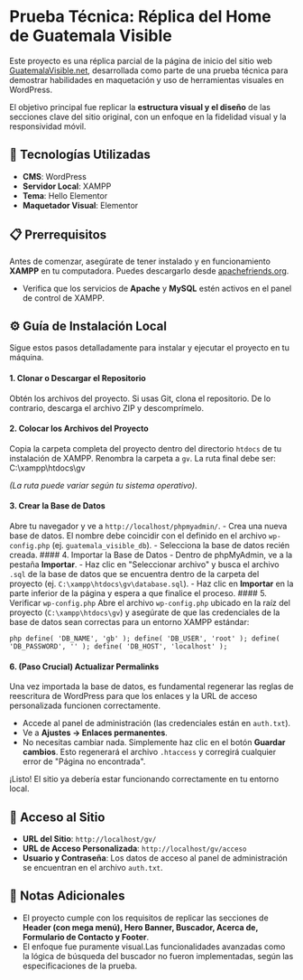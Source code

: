 
# Prueba Técnica: Réplica del Home de Guatemala Visible

Este proyecto es una réplica parcial de la página de inicio del sitio web [GuatemalaVisible.net](https://guatemalavisible.net/v2025/), desarrollada como parte de una prueba técnica para demostrar habilidades en maquetación y uso de herramientas visuales en WordPress.

El objetivo principal fue replicar la **estructura visual y el diseño** de las secciones clave del sitio original, con un enfoque en la fidelidad visual y la responsividad móvil.

## 🚀 Tecnologías Utilizadas

* **CMS**: WordPress
* **Servidor Local**: XAMPP
* **Tema**: Hello Elementor
* **Maquetador Visual**: Elementor

## 📋 Prerrequisitos

Antes de comenzar, asegúrate de tener instalado y en funcionamiento **XAMPP** en tu computadora. Puedes descargarlo desde [apachefriends.org](https://www.apachefriends.org/index.html).

* Verifica que los servicios de **Apache** y **MySQL** estén activos en el panel de control de XAMPP.

## ⚙️ Guía de Instalación Local

Sigue estos pasos detalladamente para instalar y ejecutar el proyecto en tu máquina.

#### 1. Clonar o Descargar el Repositorio
Obtén los archivos del proyecto. Si usas Git, clona el repositorio. De lo contrario, descarga el archivo ZIP y descomprímelo.

#### 2. Colocar los Archivos del Proyecto
Copia la carpeta completa del proyecto dentro del directorio `htdocs` de tu instalación de XAMPP. Renombra la carpeta a `gv`. La ruta final debe ser: C:\xampp\htdocs\gv

*(La ruta puede variar según tu sistema operativo)*. 

#### 3. Crear la Base de Datos 

Abre tu navegador y ve a `http://localhost/phpmyadmin/`. - Crea una nueva base de datos. El nombre debe coincidir con el definido en el archivo `wp-config.php` (ej. `guatemala_visible_db`). - Selecciona la base de datos recién creada. #### 4. Importar la Base de Datos - Dentro de phpMyAdmin, ve a la pestaña **Importar**. - Haz clic en "Seleccionar archivo" y busca el archivo `.sql` de la base de datos que se encuentra dentro de la carpeta del proyecto (ej. `C:\xampp\htdocs\gv\database.sql`). - Haz clic en **Importar** en la parte inferior de la página y espera a que finalice el proceso. #### 5. Verificar `wp-config.php` Abre el archivo `wp-config.php` ubicado en la raíz del proyecto (`C:\xampp\htdocs\gv`) y asegúrate de que las credenciales de la base de datos sean correctas para un entorno XAMPP estándar: 

```php define( 'DB_NAME', 'gb' ); define( 'DB_USER', 'root' ); define( 'DB_PASSWORD', '' ); define( 'DB_HOST', 'localhost' );```

#### 6. (Paso Crucial) Actualizar Permalinks
Una vez importada la base de datos, es fundamental regenerar las reglas de reescritura de WordPress para que los enlaces y la URL de acceso personalizada funcionen correctamente.
-   Accede al panel de administración (las credenciales están en `auth.txt`).
-   Ve a **Ajustes → Enlaces permanentes**.
-   No necesitas cambiar nada. Simplemente haz clic en el botón **Guardar cambios**. Esto regenerará el archivo `.htaccess` y corregirá cualquier error de "Página no encontrada".

¡Listo! El sitio ya debería estar funcionando correctamente en tu entorno local.

## 🔑 Acceso al Sitio

* **URL del Sitio**: `http://localhost/gv/`
* **URL de Acceso Personalizada**: `http://localhost/gv/acceso`
* **Usuario y Contraseña**: Los datos de acceso al panel de administración se encuentran en el archivo `auth.txt`.

## 📝 Notas Adicionales

* El proyecto cumple con los requisitos de replicar las secciones de **Header (con mega menú), Hero Banner, Buscador, Acerca de, Formulario de Contacto y Footer**. 
* El enfoque fue puramente visual.Las funcionalidades avanzadas como la lógica de búsqueda del buscador no fueron implementadas, según las especificaciones de la prueba. 